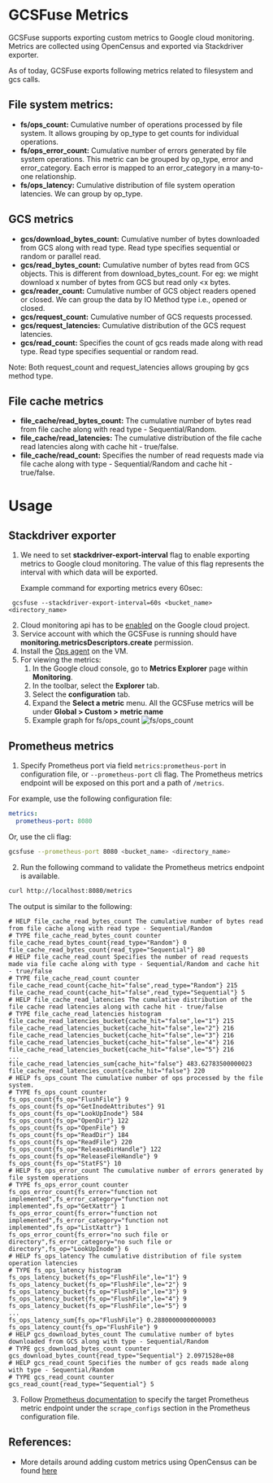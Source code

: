 

# GCSFuse Metrics
GCSFuse supports exporting custom metrics to Google cloud monitoring. 
Metrics are collected using OpenCensus and exported via Stackdriver exporter.

As of today, GCSFuse exports following metrics related to filesystem and
gcs calls.

## File system metrics:
* **fs/ops_count:** Cumulative number of operations processed by file system. It allows
grouping by op_type to get counts for individual operations. 
* **fs/ops_error_count:** Cumulative number of errors generated by file system operations.
This metric can be grouped by op_type, error and error_category.
Each error is mapped to an error_category in a many-to-one relationship.
* **fs/ops_latency:** Cumulative distribution of file system operation latencies. We 
can group by op_type.

## GCS metrics
* **gcs/download_bytes_count:** Cumulative number of bytes downloaded from GCS along
with read type. Read type specifies sequential or random or parallel read.
* **gcs/read_bytes_count:** Cumulative number of bytes read from GCS objects. This
is different from download_bytes_count. For eg: we might download x number of
bytes from GCS but read only <x bytes.
* **gcs/reader_count:** Cumulative number of GCS object readers opened or closed. We 
can group the data by IO Method type i.e., opened or closed. 
* **gcs/request_count:** Cumulative number of GCS requests processed. 
* **gcs/request_latencies:** Cumulative distribution of the GCS request latencies. 
* **gcs/read_count:** Specifies the count of gcs reads made along with read type. 
Read type specifies sequential or random read.

Note: Both request_count and request_latencies allows grouping by gcs method type.

## File cache metrics
* **file_cache/read_bytes_count:** The cumulative number of bytes read from file 
cache along with read type - Sequential/Random.
* **file_cache/read_latencies:** The cumulative distribution of the file cache read 
latencies along with cache hit - true/false.
* **file_cache/read_count:** Specifies the number of read requests made via file cache 
along with type - Sequential/Random and cache hit - true/false.


# Usage

## Stackdriver exporter

1. We need to set **stackdriver-export-interval** flag to enable exporting metrics to 
Google cloud monitoring. The value of this flag represents the interval with 
which data will be exported.

   Example command for exporting metrics every 60sec:
```angular2html
 gcsfuse --stackdriver-export-interval=60s <bucket_name> <directory_name>
```
2. Cloud monitoring api has to be [enabled](https://cloud.google.com/monitoring/api/enable-api) 
on the Google cloud project.
3. Service account with which the GCSFuse is running should have 
**monitoring.metricsDescriptors.create** permission.
4. Install the [Ops agent](https://cloud.google.com/monitoring/agent/ops-agent/install-index) on the VM.
5. For viewing the metrics:
    1. In the Google cloud console, go to **Metrics Explorer** page within **Monitoring**.
    2. In the toolbar, select the **Explorer** tab.
    3. Select the **configuration** tab.
    4. Expand the **Select a metric** menu. All the GCSFuse metrics will be under
   **Global > Custom > metric name**
    5. Example graph for fs/ops_count
![fs/ops_count](https://user-images.githubusercontent.com/101323867/188802087-6423f4f1-2aa6-4501-8db6-3d1997986f68.png)

## Prometheus metrics

1. Specify Prometheus port via field `metrics:prometheus-port` in configuration file, or `--prometheus-port` cli flag. The Prometheus metrics endpoint will be exposed on this port and a path of `/metrics`.

For example, use the following configuration file:

```yaml
metrics:
  prometheus-port: 8080
```

Or, use the cli flag:

```bash
gcsfuse --prometheus-port 8080 <bucket_name> <directory_name>
```

2. Run the following command to validate the Prometheus metrics endpoint is available.

```bash
curl http://localhost:8080/metrics
```

The output is similar to the following:

```text
# HELP file_cache_read_bytes_count The cumulative number of bytes read from file cache along with read type - Sequential/Random
# TYPE file_cache_read_bytes_count counter
file_cache_read_bytes_count{read_type="Random"} 0
file_cache_read_bytes_count{read_type="Sequential"} 80
# HELP file_cache_read_count Specifies the number of read requests made via file cache along with type - Sequential/Random and cache hit - true/false
# TYPE file_cache_read_count counter
file_cache_read_count{cache_hit="false",read_type="Random"} 215
file_cache_read_count{cache_hit="false",read_type="Sequential"} 5
# HELP file_cache_read_latencies The cumulative distribution of the file cache read latencies along with cache hit - true/false
# TYPE file_cache_read_latencies histogram
file_cache_read_latencies_bucket{cache_hit="false",le="1"} 215
file_cache_read_latencies_bucket{cache_hit="false",le="2"} 216
file_cache_read_latencies_bucket{cache_hit="false",le="3"} 216
file_cache_read_latencies_bucket{cache_hit="false",le="4"} 216
file_cache_read_latencies_bucket{cache_hit="false",le="5"} 216
...
file_cache_read_latencies_sum{cache_hit="false"} 483.62783500000023
file_cache_read_latencies_count{cache_hit="false"} 220
# HELP fs_ops_count The cumulative number of ops processed by the file system.
# TYPE fs_ops_count counter
fs_ops_count{fs_op="FlushFile"} 9
fs_ops_count{fs_op="GetInodeAttributes"} 91
fs_ops_count{fs_op="LookUpInode"} 584
fs_ops_count{fs_op="OpenDir"} 122
fs_ops_count{fs_op="OpenFile"} 9
fs_ops_count{fs_op="ReadDir"} 184
fs_ops_count{fs_op="ReadFile"} 220
fs_ops_count{fs_op="ReleaseDirHandle"} 122
fs_ops_count{fs_op="ReleaseFileHandle"} 9
fs_ops_count{fs_op="StatFS"} 10
# HELP fs_ops_error_count The cumulative number of errors generated by file system operations
# TYPE fs_ops_error_count counter
fs_ops_error_count{fs_error="function not implemented",fs_error_category="function not implemented",fs_op="GetXattr"} 1
fs_ops_error_count{fs_error="function not implemented",fs_error_category="function not implemented",fs_op="ListXattr"} 1
fs_ops_error_count{fs_error="no such file or directory",fs_error_category="no such file or directory",fs_op="LookUpInode"} 6
# HELP fs_ops_latency The cumulative distribution of file system operation latencies
# TYPE fs_ops_latency histogram
fs_ops_latency_bucket{fs_op="FlushFile",le="1"} 9
fs_ops_latency_bucket{fs_op="FlushFile",le="2"} 9
fs_ops_latency_bucket{fs_op="FlushFile",le="3"} 9
fs_ops_latency_bucket{fs_op="FlushFile",le="4"} 9
fs_ops_latency_bucket{fs_op="FlushFile",le="5"} 9
...
fs_ops_latency_sum{fs_op="FlushFile"} 0.28800000000000003
fs_ops_latency_count{fs_op="FlushFile"} 9
# HELP gcs_download_bytes_count The cumulative number of bytes downloaded from GCS along with type - Sequential/Random
# TYPE gcs_download_bytes_count counter
gcs_download_bytes_count{read_type="Sequential"} 2.0971528e+08
# HELP gcs_read_count Specifies the number of gcs reads made along with type - Sequential/Random
# TYPE gcs_read_count counter
gcs_read_count{read_type="Sequential"} 5
```

3. Follow [Prometheus documentation](https://prometheus.io/docs/introduction/first_steps/#configuring-prometheus)
to specify the target Prometheus metric endpoint under the `scrape_configs` section in the Prometheus configuration file.

## References:
* More details around adding custom metrics using OpenCensus can be found [here](https://cloud.google.com/monitoring/custom-metrics/open-census)